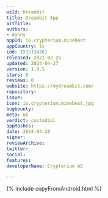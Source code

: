 ```yaml
---
wsId: Dreambit
title: Dreambit App
altTitle: 
authors:
- danny
appId: io.crypterium.minebest
appCountry: lv
idd: 1515134261
released: 2021-02-25
updated: 2024-04-27
version: 1.0.5
stars: 0
reviews: 0
website: https://mydreambit.com/
repository: 
issue: 
icon: io.crypterium.minebest.jpg
bugbounty: 
meta: ok
verdict: custodial
appHashes: 
date: 2024-04-28
signer: 
reviewArchive: 
twitter: 
social: 
features: 
developerName: Crypterium AS

---
```


{% include copyFromAndroid.html %}
